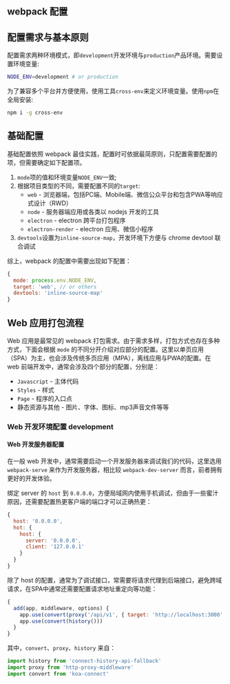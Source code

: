webpack 配置
-----

## 配置需求与基本原则

配置需求两种环境模式，即`development`开发环境与`production`产品环境。需要设置环境变量:

```sh
NODE_ENV=development # or production
```

为了兼容多个平台并方便使用，使用工具`cross-env`来定义环境变量。使用`npm`在全局安装:

```sh
npm i -g cross-env
```


## 基础配置

基础配置依照 webpack 最佳实践，配置时可依据最简原则，只配置需要配置的项，但需要确定如下配置项。

1. `mode`项的值和环境变量`NODE_ENV`一致;
2. 根据项目类型的不同，需要配置不同的`target`:
   * `web` - 浏览器端，包括PC端、Mobile端、微信公众平台和包含PWA等响应式设计（RWD）
   * `node` - 服务器端应用或各类以 nodejs 开发的工具
   * `electron` - electron 跨平台打包程序
   * `electron-render` - electron 应用、微信小程序
3. `devtools`设置为`inline-source-map`，开发环境下方便与 chrome devtool 联合调试

综上，webpack 的配置中需要出现如下配置：

```js
{
  mode: process.env.NODE_ENV,
  target: 'web', // or others
  devtools: 'inline-source-map'
}
```


## Web 应用打包流程

Web 应用是最常见的 webpack 打包需求。由于需求多样，打包方式也存在多种方式，下面会根据 `mode` 的不同分开介绍对应部分的配置。这里以单页应用（SPA）为主，也会涉及传统多页应用（MPA），离线应用与PWA的配置。在 web 前端开发中，通常会涉及四个部分的配置，分别是：

* `Javascript` - 主体代码
* `Styles` - 样式
* `Page` - 程序的入口点
* 静态资源与其他 - 图片、字体、图标、mp3声音文件等等


### Web 开发环境配置 development

#### Web 开发服务器配置

在一般 web 开发中，通常需要启动一个开发服务器来调试我们的代码，这里选用 `webpack-serve` 来作为开发服务器，相比较 `webpack-dev-server` 而言，前者拥有更好的开发体验。

绑定 server 的 `host` 到 `0.0.0.0`，方便局域网内使用手机调试，但由于一些蜜汁原因，还需要配置热更客户端的端口才可以正确热更：

```js
{
  host: '0.0.0.0',
  hot: {
    host: {
      server: '0.0.0.0',
      client: '127.0.0.1'
    }
  }
}
```

除了 host 的配置，通常为了调试接口，常需要将请求代理到后端接口，避免跨域请求，在SPA中通常还需要配置请求地址重定向等功能：

```js
{
  add(app, middleware, options) {
    app.use(convert(proxy('/api/v1', { target: 'http://localhost:3000' })))
    app.use(convert(history()))
  }
}
```

其中，`convert`、`proxy`、`history` 来自：

```js
import history from 'connect-history-api-fallback'
import proxy from 'http-proxy-middleware'
import convert from 'koa-connect'
```
